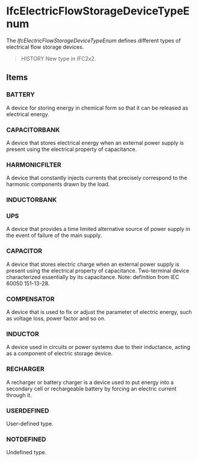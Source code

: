 # IfcElectricFlowStorageDeviceTypeEnum

The _IfcElectricFlowStorageDeviceTypeEnum_ defines different types of electrical flow storage devices.

> HISTORY  New type in IFC2x2.

## Items

### BATTERY
A device for storing energy in chemical form so that it can be released as electrical energy.

### CAPACITORBANK
A device that stores electrical energy when an external power supply is present using the electrical property of capacitance.

### HARMONICFILTER
A device that constantly injects currents that precisely correspond to the harmonic components drawn by the load.

### INDUCTORBANK


### UPS
A device that provides a time limited alternative source of power supply in the event of failure of the main supply.

### CAPACITOR
A device that stores electric charge when an external power supply is present using the electrical property of capacitance. Two-terminal device characterized essentially by its capacitance.
Note: definition from IEC 60050 151-13-28.

### COMPENSATOR
A device that is used to fix or adjust the parameter of electric energy, such as voltage loss, power factor and so on.

### INDUCTOR
A device used in circuits or power systems due to their inductance, acting as a component of electric storage device.

### RECHARGER
A recharger or battery charger is a device used to put energy into a secondary cell or rechargeable battery by forcing an electric current through it.

### USERDEFINED
User-defined type.

### NOTDEFINED
Undefined type.
